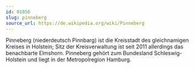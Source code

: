 ```yaml
---
id: 01056
slug: pinneberg
source_url: https://de.wikipedia.org/wiki/Pinneberg
---
```


Pinneberg (niederdeutsch Pinnbarg) ist die Kreisstadt des gleichnamigen Kreises in Holstein; Sitz der Kreisverwaltung ist seit 2011 allerdings das benachbarte Elmshorn. Pinneberg gehört zum Bundesland Schleswig-Holstein und liegt in der Metropolregion Hamburg.
